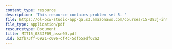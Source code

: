 ```yaml
---
content_type: resource
description: 'This resource contains problem set 5. '
file: https://ol-ocw-studio-app-qa.s3.amazonaws.com/courses/15-083j-integer-programming-and-combinatorial-optimization-fall-2009/b2fb73ff6921c096cf4c5dfb5adf62a2_MIT15_083JF09_assn05.pdf
file_type: application/pdf
resourcetype: Document
title: MIT15_083JF09_assn05.pdf
uid: b2fb73ff-6921-c096-cf4c-5dfb5adf62a2
---
```

